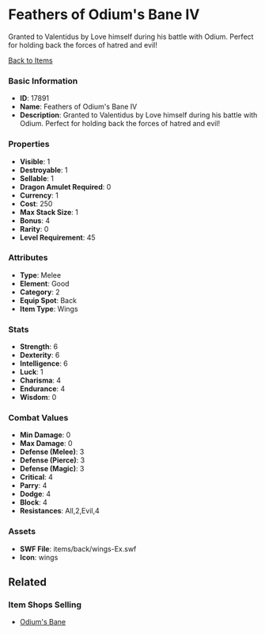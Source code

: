 # Feathers of Odium's Bane IV

Granted to Valentidus by Love himself during his battle with Odium. Perfect for holding back the forces of hatred and evil!

[Back to Items](../items.md)

### Basic Information

- **ID**: 17891
- **Name**: Feathers of Odium&#039;s Bane IV
- **Description**: Granted to Valentidus by Love himself during his battle with Odium. Perfect for holding back the forces of hatred and evil!

### Properties

- **Visible**: 1
- **Destroyable**: 1
- **Sellable**: 1
- **Dragon Amulet Required**: 0
- **Currency**: 1
- **Cost**: 250
- **Max Stack Size**: 1
- **Bonus**: 4
- **Rarity**: 0
- **Level Requirement**: 45

### Attributes

- **Type**: Melee
- **Element**: Good
- **Category**: 2
- **Equip Spot**: Back
- **Item Type**: Wings

### Stats

- **Strength**: 6
- **Dexterity**: 6
- **Intelligence**: 6
- **Luck**: 1
- **Charisma**: 4
- **Endurance**: 4
- **Wisdom**: 0

### Combat Values

- **Min Damage**: 0
- **Max Damage**: 0
- **Defense (Melee)**: 3
- **Defense (Pierce)**: 3
- **Defense (Magic)**: 3
- **Critical**: 4
- **Parry**: 4
- **Dodge**: 4
- **Block**: 4
- **Resistances**: All,2,Evil,4

### Assets

- **SWF File**: items/back/wings-Ex.swf
- **Icon**: wings

## Related

### Item Shops Selling

- [Odium's Bane](../item-shops/582-odium-s-bane.md)

